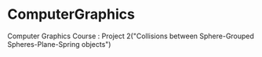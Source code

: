 ComputerGraphics
================

Computer Graphics Course : Project 2("Collisions between Sphere-Grouped Spheres-Plane-Spring objects")
